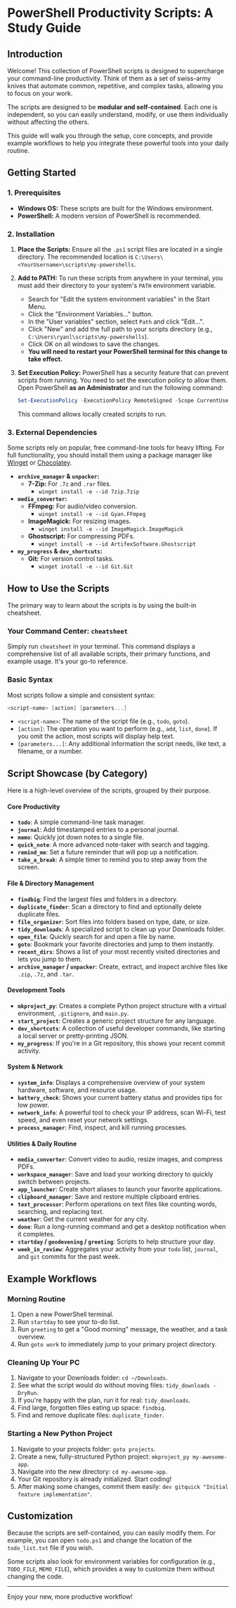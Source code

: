 # PowerShell Productivity Scripts: A Study Guide

## Introduction

Welcome! This collection of PowerShell scripts is designed to supercharge your command-line productivity. Think of them as a set of swiss-army knives that automate common, repetitive, and complex tasks, allowing you to focus on your work.

The scripts are designed to be **modular and self-contained**. Each one is independent, so you can easily understand, modify, or use them individually without affecting the others.

This guide will walk you through the setup, core concepts, and provide example workflows to help you integrate these powerful tools into your daily routine.

## Getting Started

### 1. Prerequisites

*   **Windows OS:** These scripts are built for the Windows environment.
*   **PowerShell:** A modern version of PowerShell is recommended.

### 2. Installation

1.  **Place the Scripts:**
    Ensure all the `.ps1` script files are located in a single directory. The recommended location is `C:\Users\<YourUsername>\scripts\my-powershells`.

2.  **Add to PATH:**
    To run these scripts from anywhere in your terminal, you must add their directory to your system's `PATH` environment variable.
    *   Search for "Edit the system environment variables" in the Start Menu.
    *   Click the "Environment Variables..." button.
    *   In the "User variables" section, select `Path` and click "Edit...".
    *   Click "New" and add the full path to your scripts directory (e.g., `C:\Users\ryanl\scripts\my-powershells`).
    *   Click OK on all windows to save the changes.
    *   **You will need to restart your PowerShell terminal for this change to take effect.**

3.  **Set Execution Policy:**
    PowerShell has a security feature that can prevent scripts from running. You need to set the execution policy to allow them. Open PowerShell **as an Administrator** and run the following command:
    ```powershell
    Set-ExecutionPolicy -ExecutionPolicy RemoteSigned -Scope CurrentUser
    ```
    This command allows locally created scripts to run.

### 3. External Dependencies

Some scripts rely on popular, free command-line tools for heavy lifting. For full functionality, you should install them using a package manager like [Winget](https://docs.microsoft.com/en-us/windows/package-manager/winget/) or [Chocolatey](https://chocolatey.org/).

*   **`archive_manager` & `unpacker`:**
    *   **7-Zip:** For `.7z` and `.rar` files.
        *   `winget install -e --id 7zip.7zip`
*   **`media_converter`:**
    *   **FFmpeg:** For audio/video conversion.
        *   `winget install -e --id Gyan.FFmpeg`
    *   **ImageMagick:** For resizing images.
        *   `winget install -e --id ImageMagick.ImageMagick`
    *   **Ghostscript:** For compressing PDFs.
        *   `winget install -e --id ArtifexSoftware.Ghostscript`
*   **`my_progress` & `dev_shortcuts`:**
    *   **Git:** For version control tasks.
        *   `winget install -e --id Git.Git`

## How to Use the Scripts

The primary way to learn about the scripts is by using the built-in cheatsheet.

### Your Command Center: `cheatsheet`

Simply run `cheatsheet` in your terminal. This command displays a comprehensive list of all available scripts, their primary functions, and example usage. It's your go-to reference.

### Basic Syntax

Most scripts follow a simple and consistent syntax:

```powershell
<script-name> [action] [parameters...] 
```

*   `<script-name>`: The name of the script file (e.g., `todo`, `goto`).
*   `[action]`: The operation you want to perform (e.g., `add`, `list`, `done`). If you omit the action, most scripts will display help text.
*   `[parameters...]`: Any additional information the script needs, like text, a filename, or a number.

## Script Showcase (by Category)

Here is a high-level overview of the scripts, grouped by their purpose.

#### Core Productivity

*   **`todo`**: A simple command-line task manager.
*   **`journal`**: Add timestamped entries to a personal journal.
*   **`memo`**: Quickly jot down notes to a single file.
*   **`quick_note`**: A more advanced note-taker with search and tagging.
*   **`remind_me`**: Set a future reminder that will pop up a notification.
*   **`take_a_break`**: A simple timer to remind you to step away from the screen.

#### File & Directory Management

*   **`findbig`**: Find the largest files and folders in a directory.
*   **`duplicate_finder`**: Scan a directory to find and optionally delete duplicate files.
*   **`file_organizer`**: Sort files into folders based on type, date, or size.
*   **`tidy_downloads`**: A specialized script to clean up your Downloads folder.
*   **`open_file`**: Quickly search for and open a file by name.
*   **`goto`**: Bookmark your favorite directories and jump to them instantly.
*   **`recent_dirs`**: Shows a list of your most recently visited directories and lets you jump to them.
*   **`archive_manager` / `unpacker`**: Create, extract, and inspect archive files like `.zip`, `.7z`, and `.tar`.

#### Development Tools

*   **`mkproject_py`**: Creates a complete Python project structure with a virtual environment, `.gitignore`, and `main.py`.
*   **`start_project`**: Creates a generic project structure for any language.
*   **`dev_shortcuts`**: A collection of useful developer commands, like starting a local server or pretty-printing JSON.
*   **`my_progress`**: If you're in a Git repository, this shows your recent commit activity.

#### System & Network

*   **`system_info`**: Displays a comprehensive overview of your system hardware, software, and resource usage.
*   **`battery_check`**: Shows your current battery status and provides tips for low power.
*   **`network_info`**: A powerful tool to check your IP address, scan Wi-Fi, test speed, and even reset your network settings.
*   **`process_manager`**: Find, inspect, and kill running processes.

#### Utilities & Daily Routine

*   **`media_converter`**: Convert video to audio, resize images, and compress PDFs.
*   **`workspace_manager`**: Save and load your working directory to quickly switch between projects.
*   **`app_launcher`**: Create short aliases to launch your favorite applications.
*   **`clipboard_manager`**: Save and restore multiple clipboard entries.
*   **`text_processor`**: Perform operations on text files like counting words, searching, and replacing text.
*   **`weather`**: Get the current weather for any city.
*   **`done`**: Run a long-running command and get a desktop notification when it completes.
*   **`startday` / `goodevening` / `greeting`**: Scripts to help structure your day.
*   **`week_in_review`**: Aggregates your activity from your `todo` list, `journal`, and `git` commits for the past week.

## Example Workflows

### Morning Routine

1.  Open a new PowerShell terminal.
2.  Run `startday` to see your to-do list.
3.  Run `greeting` to get a "Good morning" message, the weather, and a task overview.
4.  Run `goto work` to immediately jump to your primary project directory.

### Cleaning Up Your PC

1.  Navigate to your Downloads folder: `cd ~/Downloads`.
2.  See what the script would do without moving files: `tidy_downloads -DryRun`.
3.  If you're happy with the plan, run it for real: `tidy_downloads`.
4.  Find large, forgotten files eating up space: `findbig`.
5.  Find and remove duplicate files: `duplicate_finder`.

### Starting a New Python Project

1.  Navigate to your projects folder: `goto projects`.
2.  Create a new, fully-structured Python project: `mkproject_py my-awesome-app`.
3.  Navigate into the new directory: `cd my-awesome-app`.
4.  Your Git repository is already initialized. Start coding!
5.  After making some changes, commit them easily: `dev gitquick "Initial feature implementation"`.

## Customization

Because the scripts are self-contained, you can easily modify them. For example, you can open `todo.ps1` and change the location of the `todo_list.txt` file if you wish.

Some scripts also look for environment variables for configuration (e.g., `TODO_FILE`, `MEMO_FILE`), which provides a way to customize them without changing the code.

---

Enjoy your new, more productive workflow!
